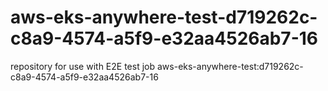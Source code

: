 # aws-eks-anywhere-test-d719262c-c8a9-4574-a5f9-e32aa4526ab7-16
repository for use with E2E test job aws-eks-anywhere-test:d719262c-c8a9-4574-a5f9-e32aa4526ab7-16
